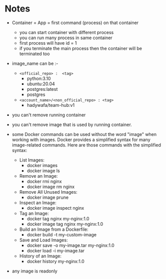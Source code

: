 # Notes

+ Container = App = first command (process) on that container
  + you can start container with different process
  + you can run many process in same container
  + first process will have id = 1
  + if you terminate the main process then the container will be terminated too

+ image_name can be :-
  + `<official_repo> :  <tag>`
    + python:3.10
    + ubuntu:20.04
    + postgres:latest
    + postgres
  + `<account_name>/<non_official_repo> : <tag>`
    + hadywafa/team-hub:v1

+ you can't remove running container
+ you can't remove image that is used by running container.

+ some Docker commands can be used without the word "image" when working with images. Docker provides a simplified syntax for many image-related commands. Here are those commands with the simplified syntax:
  + List Images:
    + docker images
    + docker image ls
  + Remove an Image:
    + docker rmi nginx
    + docker image rm nginx
  + Remove All Unused Images:
    + docker image prune
  + Inspect an Image:
    + docker image inspect nginx
  + Tag an Image:
    + docker tag nginx my-nginx:1.0
    + docker image tag nginx my-nginx:1.0
  + Build an Image from a Dockerfile:
    + docker build -t my-custom-image
  + Save and Load Images:
    + docker save -o my-image.tar my-nginx:1.0
    + docker load -i my-image.tar
  + History of an Image:
    + docker history my-nginx:1.0

+ any image is readonly

